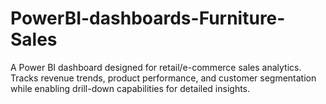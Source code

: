 # PowerBI-dashboards-Furniture-Sales
A Power BI dashboard designed for retail/e-commerce sales analytics. Tracks revenue trends, product performance, and customer segmentation while enabling drill-down capabilities for detailed insights.
